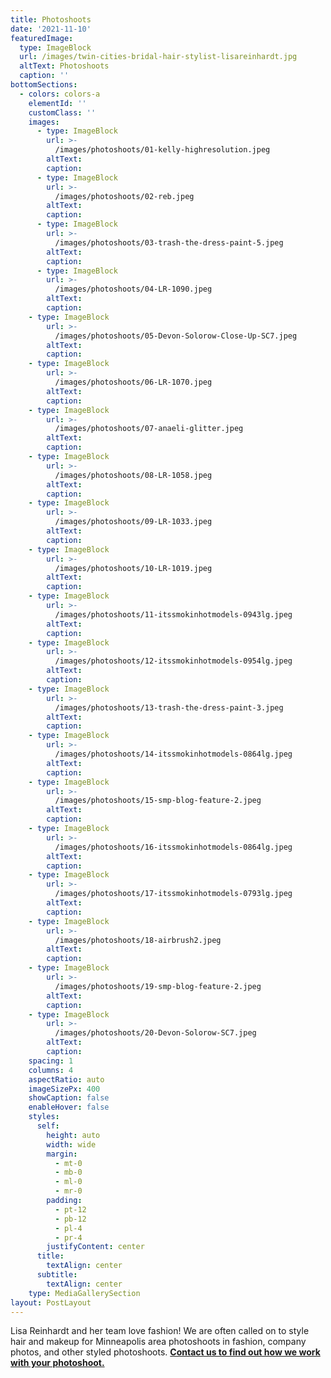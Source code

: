 ```yaml
---
title: Photoshoots
date: '2021-11-10'
featuredImage:
  type: ImageBlock
  url: /images/twin-cities-bridal-hair-stylist-lisareinhardt.jpg
  altText: Photoshoots
  caption: ''
bottomSections: 
  - colors: colors-a
    elementId: ''
    customClass: ''
    images:
      - type: ImageBlock
        url: >-
          /images/photoshoots/01-kelly-highresolution.jpeg
        altText: 
        caption: 
      - type: ImageBlock
        url: >-
          /images/photoshoots/02-reb.jpeg
        altText: 
        caption: 
      - type: ImageBlock
        url: >-
          /images/photoshoots/03-trash-the-dress-paint-5.jpeg
        altText: 
        caption: 
      - type: ImageBlock
        url: >-
          /images/photoshoots/04-LR-1090.jpeg
        altText: 
        caption: 
    - type: ImageBlock
        url: >-
          /images/photoshoots/05-Devon-Solorow-Close-Up-SC7.jpeg
        altText: 
        caption: 
    - type: ImageBlock
        url: >-
          /images/photoshoots/06-LR-1070.jpeg
        altText: 
        caption: 
    - type: ImageBlock
        url: >-
          /images/photoshoots/07-anaeli-glitter.jpeg
        altText: 
        caption: 
    - type: ImageBlock
        url: >-
          /images/photoshoots/08-LR-1058.jpeg
        altText: 
        caption: 
    - type: ImageBlock
        url: >-
          /images/photoshoots/09-LR-1033.jpeg
        altText: 
        caption: 
    - type: ImageBlock
        url: >-
          /images/photoshoots/10-LR-1019.jpeg
        altText: 
        caption: 
    - type: ImageBlock
        url: >-
          /images/photoshoots/11-itssmokinhotmodels-0943lg.jpeg
        altText: 
        caption: 
    - type: ImageBlock
        url: >-
          /images/photoshoots/12-itssmokinhotmodels-0954lg.jpeg
        altText: 
        caption: 
    - type: ImageBlock
        url: >-
          /images/photoshoots/13-trash-the-dress-paint-3.jpeg
        altText: 
        caption: 
    - type: ImageBlock
        url: >-
          /images/photoshoots/14-itssmokinhotmodels-0864lg.jpeg
        altText: 
        caption: 
    - type: ImageBlock
        url: >-
          /images/photoshoots/15-smp-blog-feature-2.jpeg
        altText: 
        caption: 
    - type: ImageBlock
        url: >-
          /images/photoshoots/16-itssmokinhotmodels-0864lg.jpeg
        altText: 
        caption: 
    - type: ImageBlock
        url: >-
          /images/photoshoots/17-itssmokinhotmodels-0793lg.jpeg
        altText: 
        caption: 
    - type: ImageBlock
        url: >-
          /images/photoshoots/18-airbrush2.jpeg
        altText: 
        caption: 
    - type: ImageBlock
        url: >-
          /images/photoshoots/19-smp-blog-feature-2.jpeg
        altText: 
        caption: 
    - type: ImageBlock
        url: >-
          /images/photoshoots/20-Devon-Solorow-SC7.jpeg
        altText: 
        caption: 
    spacing: 1
    columns: 4
    aspectRatio: auto
    imageSizePx: 400
    showCaption: false
    enableHover: false
    styles:
      self:
        height: auto
        width: wide
        margin:
          - mt-0
          - mb-0
          - ml-0
          - mr-0
        padding:
          - pt-12
          - pb-12
          - pl-4
          - pr-4
        justifyContent: center
      title:
        textAlign: center
      subtitle:
        textAlign: center
    type: MediaGallerySection
layout: PostLayout
---
```

Lisa Reinhardt and her team love fashion! We are often called on to style hair and makeup for Minneapolis area photoshoots in fashion, company photos, and other styled photoshoots. [**Contact us to find out how we work with your photoshoot.**](https://www.twincitiesmakeup.com/contact/)
